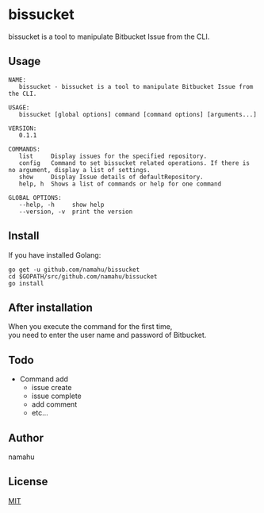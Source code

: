 # bissucket

bissucket is a tool to manipulate Bitbucket Issue from the CLI.

## Usage

```shell
NAME:
   bissucket - bissucket is a tool to manipulate Bitbucket Issue from the CLI.

USAGE:
   bissucket [global options] command [command options] [arguments...]

VERSION:
   0.1.1

COMMANDS:
   list     Display issues for the specified repository.
   config   Command to set bissucket related operations. If there is no argument, display a list of settings.
   show     Display Issue details of defaultRepository.
   help, h  Shows a list of commands or help for one command

GLOBAL OPTIONS:
   --help, -h     show help
   --version, -v  print the version
```

## Install

If you have installed Golang:

```shell
go get -u github.com/namahu/bissucket
cd $GOPATH/src/github.com/namahu/bissucket
go install
```

## After installation

When you execute the command for the first time,  
you need to enter the user name and password of Bitbucket.

## Todo

- Command add
  - issue create
  - issue complete
  - add comment
  - etc...

## Author

namahu

## License

[MIT](https://opensource.org/licenses/MIT)
